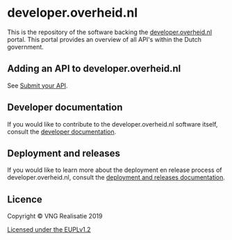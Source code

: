 # developer.overheid.nl
This is the repository of the software backing the [developer.overheid.nl](https://developer.overheid.nl) portal. This portal provides an overview of all API's within the Dutch government.

## Adding an API to developer.overheid.nl
See [Submit your API](https://developer.overheid.nl/api-toevoegen).

## Developer documentation
If you would like to contribute to the developer.overheid.nl software itself, consult the [developer documentation](./docs/docs/developer.md).

## Deployment and releases
If you would like to learn more about the deployment en release process of developer.overheid.nl, consult the [deployment and releases documentation](./docs/docs/deployment-releases.md).

## Licence
Copyright © VNG Realisatie 2019

[Licensed under the EUPLv1.2](LICENCE.md)

